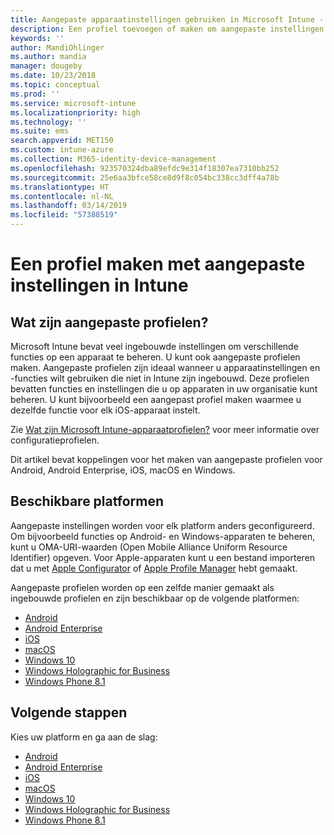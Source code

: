 ```yaml
---
title: Aangepaste apparaatinstellingen gebruiken in Microsoft Intune - Azure | Microsoft Docs
description: Een profiel toevoegen of maken om aangepaste instellingen te gebruiken voor apparaten met Windows 10 en hoger en Windows Phone-, Windows 8.1-, Android-, Android Enterprise-, macOS- en iOS-apparaten met Microsoft Intune
keywords: ''
author: MandiOhlinger
ms.author: mandia
manager: dougeby
ms.date: 10/23/2018
ms.topic: conceptual
ms.prod: ''
ms.service: microsoft-intune
ms.localizationpriority: high
ms.technology: ''
ms.suite: ems
search.appverid: MET150
ms.custom: intune-azure
ms.collection: M365-identity-device-management
ms.openlocfilehash: 923570324dba89efdc9e314f18307ea7310bb252
ms.sourcegitcommit: 25e6aa3bfce58ce8d9f8c054bc338cc3dff4a78b
ms.translationtype: HT
ms.contentlocale: nl-NL
ms.lasthandoff: 03/14/2019
ms.locfileid: "57388519"
---
```

# <a name="create-a-profile-with-custom-settings-in-intune"></a>Een profiel maken met aangepaste instellingen in Intune

## <a name="what-are-custom-profiles"></a>Wat zijn aangepaste profielen?

Microsoft Intune bevat veel ingebouwde instellingen om verschillende functies op een apparaat te beheren. U kunt ook aangepaste profielen maken. Aangepaste profielen zijn ideaal wanneer u apparaatinstellingen en -functies wilt gebruiken die niet in Intune zijn ingebouwd. Deze profielen bevatten functies en instellingen die u op apparaten in uw organisatie kunt beheren. U kunt bijvoorbeeld een aangepast profiel maken waarmee u dezelfde functie voor elk iOS-apparaat instelt.

Zie [Wat zijn Microsoft Intune-apparaatprofielen?](device-profiles.md) voor meer informatie over configuratieprofielen. 

Dit artikel bevat koppelingen voor het maken van aangepaste profielen voor Android, Android Enterprise, iOS, macOS en Windows.

## <a name="available-platforms"></a>Beschikbare platformen

Aangepaste instellingen worden voor elk platform anders geconfigureerd. Om bijvoorbeeld functies op Android- en Windows-apparaten te beheren, kunt u OMA-URI-waarden (Open Mobile Alliance Uniform Resource Identifier) opgeven. Voor Apple-apparaten kunt u een bestand importeren dat u met [Apple Configurator](https://itunes.apple.com/us/app/apple-configurator-2/id1037126344?mt=12) of [Apple Profile Manager](https://support.apple.com/profile-manager) hebt gemaakt.

Aangepaste profielen worden op een zelfde manier gemaakt als ingebouwde profielen en zijn beschikbaar op de volgende platformen:

- [Android](custom-settings-android.md)
- [Android Enterprise](custom-settings-android-for-work.md)
- [iOS](custom-settings-ios.md)
- [macOS](custom-settings-macos.md)
- [Windows 10](custom-settings-windows-10.md)
- [Windows Holographic for Business](custom-settings-windows-holographic.md)
- [Windows Phone 8.1](custom-settings-windows-phone-8-1.md)

## <a name="next-steps"></a>Volgende stappen

Kies uw platform en ga aan de slag:

- [Android](custom-settings-android.md)
- [Android Enterprise](custom-settings-android-for-work.md)
- [iOS](custom-settings-ios.md)
- [macOS](custom-settings-macos.md)
- [Windows 10](custom-settings-windows-10.md)
- [Windows Holographic for Business](custom-settings-windows-holographic.md)
- [Windows Phone 8.1](custom-settings-windows-phone-8-1.md)
